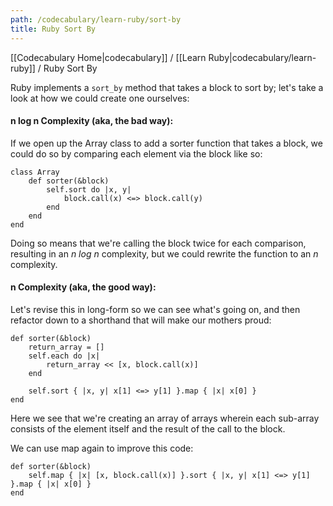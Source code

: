 ```yaml
---
path: /codecabulary/learn-ruby/sort-by
title: Ruby Sort By
---
```

[[Codecabulary Home|codecabulary]] / [[Learn Ruby|codecabulary/learn-ruby]] / Ruby Sort By

<!-- ---title: Ruby Sort By -->

Ruby implements a `sort_by` method that takes a block to sort by; let's take a look at how we could create one ourselves:

#### n log n Complexity (aka, the bad way):

If we open up the Array class to add a sorter function that takes a block, we could do so by comparing each element via the block like so:

	class Array
		def sorter(&block)
			self.sort do |x, y|
				block.call(x) <=> block.call(y)
			end
		end
	end
	
Doing so means that we're calling the block twice for each comparison, resulting in an _n log n_ complexity, but we could rewrite the function to an _n_ complexity.

#### n Complexity (aka, the good way):

Let's revise this in long-form so we can see what's going on, and then refactor down to a shorthand that will make our mothers proud:

	def sorter(&block)
		return_array = []
		self.each do |x|
			return_array << [x, block.call(x)]
		end
			
		self.sort { |x, y| x[1] <=> y[1] }.map { |x| x[0] }
	end
	
Here we see that we're creating an array of arrays wherein each sub-array consists of the element itself and the result of the call to the block. 

We can use map again to improve this code:

	def sorter(&block)
		self.map { |x| [x, block.call(x)] }.sort { |x, y| x[1] <=> y[1] }.map { |x| x[0] }
	end
